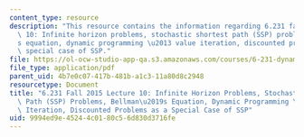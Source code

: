 ```yaml
---
content_type: resource
description: "This resource contains the information regarding 6.231 fall 2015 lecture\
  \ 10: Infinite horizon problems, stochastic shortest path (SSP) problems, bellman\u2019\
  s equation, dynamic programming \u2013 value iteration, discounted problems as a\
  \ special case of SSP."
file: https://ol-ocw-studio-app-qa.s3.amazonaws.com/courses/6-231-dynamic-programming-and-stochastic-control-fall-2015/9994ed9e45244c0180c56d830d3716fe_MIT6_231F15_Lec10.pdf
file_type: application/pdf
parent_uid: 4b7e0c07-417b-481b-a1c3-11a80d8c2948
resourcetype: Document
title: "6.231 Fall 2015 Lecture 10: Infinite Horizon Problems, Stochastic Shortest\
  \ Path (SSP) Problems, Bellman\u2019s Equation, Dynamic Programming \u2013 Value\
  \ Iteration, Discounted Problems as a Special Case of SSP"
uid: 9994ed9e-4524-4c01-80c5-6d830d3716fe
---
```

